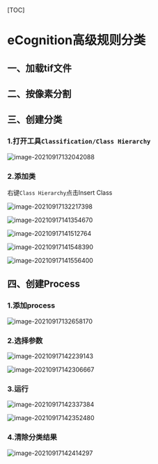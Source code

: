 [TOC]



# eCognition高级规则分类

## 一、加载tif文件

## 二、按像素分割

## 三、创建分类

### 1.打开工具`Classification/Class Hierarchy`

![image-20210917132042088](https://pzy-images.oss-cn-hangzhou.aliyuncs.com/img/202110261053399.png)

### 2.添加类

右键`Class Hierarchy`点击Insert Class

![image-20210917132217398](https://pzy-images.oss-cn-hangzhou.aliyuncs.com/img/202110261053401.png)

![image-20210917141354670](https://pzy-images.oss-cn-hangzhou.aliyuncs.com/img/202110261053402.png)







![image-20210917141512764](https://pzy-images.oss-cn-hangzhou.aliyuncs.com/img/202110261053403.png)

![image-20210917141548390](https://pzy-images.oss-cn-hangzhou.aliyuncs.com/img/202110261053404.png)

![image-20210917141556400](https://pzy-images.oss-cn-hangzhou.aliyuncs.com/img/202110261053405.png)

## 四、创建Process

### 1.添加process

![image-20210917132658170](https://pzy-images.oss-cn-hangzhou.aliyuncs.com/img/202110261053406.png)

### 2.选择参数

![image-20210917142239143](https://pzy-images.oss-cn-hangzhou.aliyuncs.com/img/202110261053407.png)

![image-20210917142306667](https://pzy-images.oss-cn-hangzhou.aliyuncs.com/img/202110261053408.png)

### 3.运行

![image-20210917142337384](https://pzy-images.oss-cn-hangzhou.aliyuncs.com/img/202110261053409.png)

![image-20210917142352480](https://pzy-images.oss-cn-hangzhou.aliyuncs.com/img/202110261053410.png)

### 4.清除分类结果

![image-20210917142414297](https://pzy-images.oss-cn-hangzhou.aliyuncs.com/img/202110261053411.png)